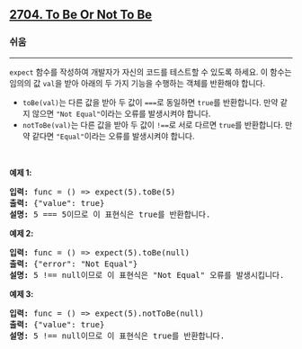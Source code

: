 <h2><a href="https://leetcode.com/problems/to-be-or-not-to-be">2704. To Be Or Not To Be</a></h2><h3>쉬움</h3><hr><p><code>expect</code> 함수를 작성하여 개발자가 자신의 코드를 테스트할 수 있도록 하세요. 이 함수는 임의의 값 <code>val</code>을 받아 아래의 두 가지 기능을 수행하는 객체를 반환해야 합니다.</p>

<ul>
	<li><code>toBe(val)</code>는 다른 값을 받아 두 값이 <code>===</code>로 동일하면 <code>true</code>를 반환합니다. 만약 같지 않으면 <code>"Not Equal"</code>이라는 오류를 발생시켜야 합니다.</li>
	<li><code>notToBe(val)</code>는 다른 값을 받아 두 값이 <code>!==</code>로 서로 다르면 <code>true</code>를 반환합니다. 만약 같다면 <code>"Equal"</code>이라는 오류를 발생시켜야 합니다.</li>
</ul>

<p>&nbsp;</p>
<p><strong class="example">예제 1:</strong></p>

<pre>
<strong>입력:</strong> func = () =&gt; expect(5).toBe(5)
<strong>출력:</strong> {"value": true}
<strong>설명:</strong> 5 === 5이므로 이 표현식은 true를 반환합니다.
</pre>

<p><strong class="example">예제 2:</strong></p>

<pre>
<strong>입력:</strong> func = () =&gt; expect(5).toBe(null)
<strong>출력:</strong> {"error": "Not Equal"}
<strong>설명:</strong> 5 !== null이므로 이 표현식은 "Not Equal" 오류를 발생시킵니다.
</pre>

<p><strong class="example">예제 3:</strong></p>

<pre>
<strong>입력:</strong> func = () =&gt; expect(5).notToBe(null)
<strong>출력:</strong> {"value": true}
<strong>설명:</strong> 5 !== null이므로 이 표현식은 true를 반환합니다.
</pre>
